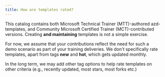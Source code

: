 ```yaml
---
title: How are templates rated?
---
```


This catalog contains both Microsoft Technical Trainer (MTT)-authored azd-templates, and Community Microsoft Certified Trainer (MCT)-contributed versions. Creating **and maintaining** templates is not a simple exercise. 

For now, we assume that your contributions reflect the need for such a demo scenario as part of your training deliveries. We don't specifically rate templates, apart from tags **new** and **hot**, which gets updated monthly. 

In the long term, we may add other tag options to help rate templates on other criteria (e.g., recently updated, most stars, most forks etc.)

